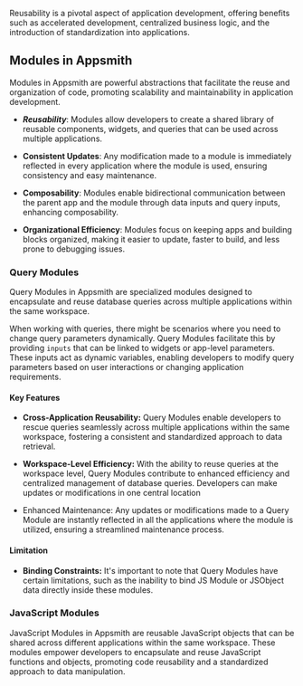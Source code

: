 Reusability is a pivotal aspect of application development, offering benefits such as accelerated development, centralized business logic, and the introduction of standardization into applications.

## Modules in Appsmith

Modules in Appsmith are powerful abstractions that facilitate the reuse and organization of code, promoting scalability and maintainability in application development.

* ***Reusability***: Modules allow developers to create a shared library of reusable components, widgets, and queries that can be used across multiple applications.

* **Consistent Updates**: Any modification made to a module is immediately reflected in every application where the module is used, ensuring consistency and easy maintenance.

* **Composability**: Modules enable bidirectional communication between the parent app and the module through data inputs and query inputs, enhancing composability.

* **Organizational Efficiency**: Modules focus on keeping apps and building blocks organized, making it easier to update, faster to build, and less prone to debugging issues.

<ZoomImage
  src="/img/modules-con.png" 
  alt=""
  caption=""
/>

### Query Modules

Query Modules in Appsmith are specialized modules designed to encapsulate and reuse database queries across multiple applications within the same workspace. 

When working with queries, there might be scenarios where you need to change query parameters dynamically. Query Modules facilitate this by providing `inputs` that can be linked to widgets or app-level parameters. These inputs act as dynamic variables, enabling developers to modify query parameters based on user interactions or changing application requirements. 

#### Key Features

* **Cross-Application Reusability:** Query Modules enable developers to rescue queries seamlessly across multiple applications within the same workspace, fostering a consistent and standardized approach to data retrieval.

* **Workspace-Level Efficiency:** With the ability to reuse queries at the workspace level, Query Modules contribute to enhanced efficiency and centralized management of database queries. Developers can make updates or modifications in one central location

* Enhanced Maintenance: Any updates or modifications made to a Query Module are instantly reflected in all the applications where the module is utilized, ensuring a streamlined maintenance process.


#### Limitation

* **Binding Constraints:** It's important to note that Query Modules have certain limitations, such as the inability to bind JS Module or JSObject data directly inside these modules. 


### JavaScript Modules

JavaScript Modules in Appsmith are reusable JavaScript objects that can be shared across different applications within the same workspace. These modules empower developers to encapsulate and reuse JavaScript functions and objects, promoting code reusability and a standardized approach to data manipulation.
